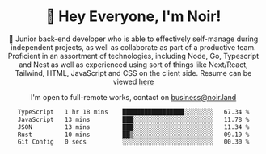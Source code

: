 <div align="center">

<h1 align="center">👋 Hey Everyone, I'm Noir! </h1>
  
<p>
  
 🎉 Junior back-end developer who is able to effectively self-manage during independent projects, as well as collaborate as part of a productive team. Proficient in an assortment of technologies, including Node, Go, Typescript and Nest as well as experienced using sort of things like Next/React, Tailwind, HTML, JavaScript and CSS on the client side. Resume can be viewed [here](https://cdn.noir.land/resume)

</p>
   
<p align="center">

  I'm open to full-remote works, contact on [business@noir.land](mailto:business@noir.land) 
 
 </p>
   

  
<!--START_SECTION:waka-->

```txt
TypeScript   1 hr 18 mins    █████████████████░░░░░░░░   67.34 %
JavaScript   13 mins         ███░░░░░░░░░░░░░░░░░░░░░░   11.78 %
JSON         13 mins         ███░░░░░░░░░░░░░░░░░░░░░░   11.34 %
Rust         10 mins         ██▒░░░░░░░░░░░░░░░░░░░░░░   09.19 %
Git Config   0 secs          ░░░░░░░░░░░░░░░░░░░░░░░░░   00.30 %
```

<!--END_SECTION:waka-->
